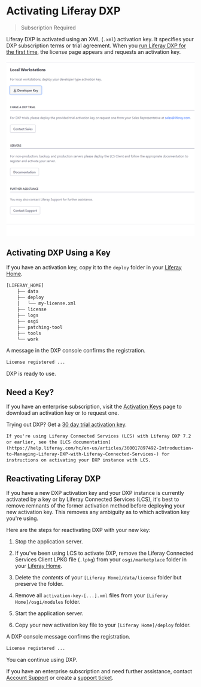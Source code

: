 # Activating Liferay DXP

> Subscription Required

Liferay DXP is activated using an XML (`.xml`) activation key.  It specifies your DXP subscription terms or trial agreement. When you [run Liferay DXP for the first time](../installing-liferay/running-liferay-for-the-first-time.md), the license page appears and requests an activation key.

![When you run DXP for the first time, it displays the license page.](./activating-liferay-dxp/images/01.png)

## Activating DXP Using a Key

If you have an activation key, copy it to the `deploy` folder in your [Liferay Home](../reference/liferay-home.md).

```
[LIFERAY_HOME]
    ├── data
    ├── deploy
    │   └── my-license.xml
    ├── license
    ├── logs
    ├── osgi
    ├── patching-tool
    ├── tools
    └── work
```

A message in the DXP console confirms the registration.

```bash
License registered ...
```

DXP is ready to use.

## Need a Key?

If you have an enterprise subscription, visit the
[Activation Keys](https://customer.liferay.com/activation-key) page to download an activation key or to request one.

Trying out DXP? Get a [30 day trial activation key](https://www.liferay.com/products/dxp/30-day-trial).

```{note}
If you're using Liferay Connected Services (LCS) with Liferay DXP 7.2 or earlier, see the [LCS documentation](https://help.liferay.com/hc/en-us/articles/360017897492-Introduction-to-Managing-Liferay-DXP-with-Liferay-Connected-Services-) for instructions on activating your DXP instance with LCS.
```

## Reactivating Liferay DXP

If you have a new DXP activation key and your DXP instance is currently activated by a key or by Liferay Connected Services (LCS), it's best to remove remnants of the former activation method before deploying your new activation key. This removes any ambiguity as to which activation key you're using.

Here are the steps for reactivating DXP with your new key:

1. Stop the application server.

1. If you've been using LCS to activate DXP, remove the Liferay Connected Services Client LPKG file (`.lpkg`) from your `osgi/marketplace` folder in your [Liferay Home](../reference/liferay-home.md).

1. Delete the _contents_ of your `[Liferay Home]/data/license` folder but preserve the folder.

1. Remove all `activation-key-[...].xml` files from your `[Liferay Home]/osgi/modules` folder.

1. Start the application server.

1. Copy your new activation key file to your `[Liferay Home]/deploy` folder.

A DXP console message confirms the registration.

```bash
License registered ...
```

You can continue using DXP.

If you have an enterprise subscription and need further assistance, contact [Account Support](https://help.liferay.com/hc/en-us/articles/360018414031) or create a [support ticket](https://help.liferay.com/hc/requests/new).